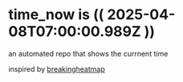 # time_now is (( 2025-04-08T07:00:00.989Z ))

an automated repo that shows the currnent time

inspired by [breakingheatmap](https://github.com/breakingheatmap/breakingheatmap)